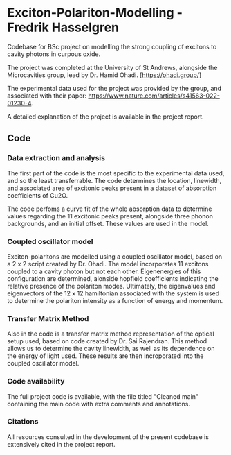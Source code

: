 # Exciton-Polariton-Modelling - Fredrik Hasselgren
Codebase for BSc project on modelling the strong coupling of excitons to cavity photons in curpous oxide.

The project was completed at the University of St Andrews, alongside the Microcavities group, lead by Dr. Hamid Ohadi. [https://ohadi.group/]

The experimental data used for the project was provided by the group, and associated with their paper: https://www.nature.com/articles/s41563-022-01230-4.

A detailed explanation of the project is available in the project report.

## Code

### Data extraction and analysis
The first part of the code is the most specific to the experimental data used, and so the least transferrable. The code determines the location, linewidth, and associated area of excitonic peaks present in a dataset of absorption coefficients of Cu2O.

The code perfoms a curve fit of the whole absorption data to determine values regarding the 11 excitonic peaks present, alongside three phonon backgrounds, and an initial offset. These values are used in the model.

### Coupled oscillator model

Exciton-polaritons are modelled using a coupled oscillator model, based on a 2 x 2 script created by Dr. Ohadi. The model incorporates 11 excitons coupled to a cavity photon but not each other. Eigenenergies of this configuration are determined, alonside hopfield coefficients indicating the relative presence of the polariton modes. Ultimately, the eigenvalues and eigenvectors of the 12 x 12 hamiltonian associated with the system is used to determine the polariton intensity as a function of energy and momentum.

### Transfer Matrix Method

Also in the code is a transfer matrix method representation of the optical setup used, based on code created by Dr. Sai Rajendran. This method allows us to determine the cavity linewidth, as well as its dependence on the energy of light used. These results are then incroporated into the coupled oscillator model.

### Code availability

The full project code is available, with the file titled "Cleaned main" containing the main code with extra comments and annotations.

### Citations
All resources consulted in the development of the present codebase is extensively cited in the project report.
